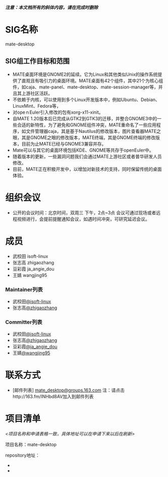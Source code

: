 ***注意：本文档所有的斜体内容，请在完成时删除***

# SIG名称
mate-desktop


## SIG组工作目标和范围

- MATE桌面环境是GNOME2的延续。它为Linux和其他类似Unix的操作系统提供了直观且有吸引力的桌面环境。MATE桌面有42个组件，其中21个为核心组件，如caja、mate-panel、mate-desktop、mate-session-manager等，并且其上游社区活跃。
- 不依赖于内核，可以使用到多个Linux开发版本中，例如Ubuntu、Debian、LinuxMint、Fedora等，
- 对opeｎEuler引入修改的包有xorg-x11-xinit。
- 自MATE 1.20版本后已完成从GTK2到GTK3的迁移，并整合GNOME3中的一些合适的新特性，为了避免和GNOME组件冲突，MATE重命名了一些应用程序，如文件管理器caja，其是基于Nautilus的修改版本，图片查看器MATE之眼，其是GNOME之眼的修改版本，MATE终端，其是GNOME终端的修改版本，目前为止MATE已经与GNOME3兼容并存。
- Mate可以与其它的桌面环境包括KDE、GNOME等共存于openEuler中。
- 随着版本的更新，一些漏洞问题我们会通过MATE上游社区或者普华研发人员修改。
- 目前，MATE正在积极开发中，以增加对新技术的支持，同时保留传统的桌面体验。



# 组织会议

- 公开的会议时间：北京时间，双周三 下午，2点~3点
  会议可通过现场或者远程视频进行，会提前提醒通知会议，如遇时间冲突，可研究延迟会议。



# 成员
- 武校田 isoft-linux
- 张志高 zhigaozhang 
- 豆彩霞 ja_angie_dou
- 王婧 wangjing95

### Maintainer列表

- 武校田[@isoft-linux](giteeID链接)
- 张志高[@zhigaozhang](giteeID链接)


### Committer列表

- 武校田[@isoft-linux](giteeID链接)
- 张志高[@zhigaozhang](giteeID链接)
- 豆彩霞[@ja_angie_dou](giteeID链接)
- 王婧[@wangjing95](giteeID链接)



# 联系方式

- [邮件列表]
  mate_desktop@groups.163.com
  注：请点击http://163.fm/INHbd8AV加入到邮件列表




# 项目清单

*<项目名称和申请表格一致，具体地址可以在申请下来以后在刷新>*

项目名称：mate-desktop

repository地址：

- 
- 
